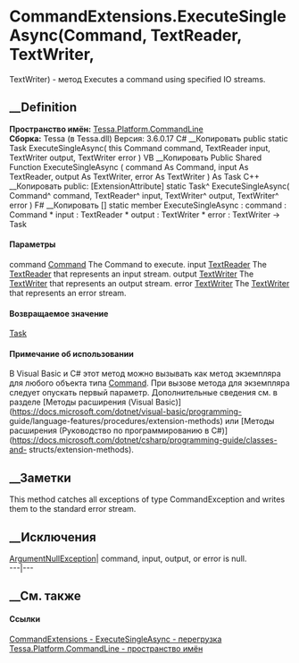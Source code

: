 # CommandExtensions.ExecuteSingleAsync(Command, TextReader, TextWriter,
TextWriter) - метод
Executes a command using specified IO streams.
## __Definition
 **Пространство имён:**
[Tessa.Platform.CommandLine](N_Tessa_Platform_CommandLine.htm)  
 **Сборка:** Tessa (в Tessa.dll) Версия: 3.6.0.17
C# __Копировать
     public static Task ExecuteSingleAsync(
    	this Command command,
    	TextReader input,
    	TextWriter output,
    	TextWriter error
    )
VB __Копировать
    <ExtensionAttribute>
    Public Shared Function ExecuteSingleAsync ( 
    	command As Command,
    	input As TextReader,
    	output As TextWriter,
    	error As TextWriter
    ) As Task
C++ __Копировать
     public:
    [ExtensionAttribute]
    static Task^ ExecuteSingleAsync(
    	Command^ command, 
    	TextReader^ input, 
    	TextWriter^ output, 
    	TextWriter^ error
    )
F# __Копировать
     [<ExtensionAttribute>]
    static member ExecuteSingleAsync : 
            command : Command * 
            input : TextReader * 
            output : TextWriter * 
            error : TextWriter -> Task 
#### Параметры
command [Command](T_Tessa_Platform_CommandLine_Command.htm)
    The Command to execute.
input
[TextReader](https://learn.microsoft.com/dotnet/api/system.io.textreader)
    The [TextReader](https://learn.microsoft.com/dotnet/api/system.io.textreader) that represents an input stream.
output
[TextWriter](https://learn.microsoft.com/dotnet/api/system.io.textwriter)
    The [TextWriter](https://learn.microsoft.com/dotnet/api/system.io.textwriter) that represents an output stream.
error
[TextWriter](https://learn.microsoft.com/dotnet/api/system.io.textwriter)
    The [TextWriter](https://learn.microsoft.com/dotnet/api/system.io.textwriter) that represents an error stream.
#### Возвращаемое значение
[Task](https://learn.microsoft.com/dotnet/api/system.threading.tasks.task)
#### Примечание об использовании
В Visual Basic и C# этот метод можно вызывать как метод экземпляра для любого
объекта типа [Command](T_Tessa_Platform_CommandLine_Command.htm). При вызове
метода для экземпляра следует опускать первый параметр. Дополнительные
сведения см. в разделе [Методы расширения (Visual
Basic)](https://docs.microsoft.com/dotnet/visual-basic/programming-
guide/language-features/procedures/extension-methods) или [Методы расширения
(Руководство по программированию в
C#)](https://docs.microsoft.com/dotnet/csharp/programming-guide/classes-and-
structs/extension-methods).
##  __Заметки
This method catches all exceptions of type CommandException and writes them to
the standard error stream.
## __Исключения
[ArgumentNullException](https://learn.microsoft.com/dotnet/api/system.argumentnullexception)|
command, input, output, or error is null.  
---|---  
##  __См. также
#### Ссылки
[CommandExtensions - ](T_Tessa_Platform_CommandLine_CommandExtensions.htm)
[ExecuteSingleAsync -
перегрузка](Overload_Tessa_Platform_CommandLine_CommandExtensions_ExecuteSingleAsync.htm)
[Tessa.Platform.CommandLine - пространство
имён](N_Tessa_Platform_CommandLine.htm)
